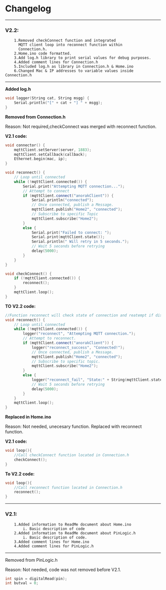# Changelog
---
### V2.2:
        1.Removed checkConnect function and integrated 
          MQTT client loop into reconnect function within
          Connection.h.
        2.Home.ino code formatted.
        3.Add log.h library to print serial values for debug purposes.
        4.Added comment lines for Connection.h
        5.Included log.h as library in Connection.h & Home.ino
        6.Changed Mac & IP addresses to variable values inside Connection.h
---
**Added log.h**
```c++
void logger(String cat, String msgg) {
	Serial.println("[" + cat + "] " + msgg);
}
```
**Removed from Connection.h**

Reason: Not required,checkConnect was merged with reconnect function.

**V2.1 code:**
```c++
void connector() {
    mqttClient.setServer(server, 1883);
    mqttClient.setCallback(callback);
    Ethernet.begin(mac, ip);
}

void reconnect() {
    // Loop until connected
    while (!mqttClient.connected()) {
        Serial.print("Attempting MQTT connection...");
        // Attempt to connect
        if (mqttClient.connect("anorakClient")) {
            Serial.println("connected");
            // Once connected, publish a Message.
            mqttClient.publish("Home2", "connected");
            // Subscribe to specific Topic
            mqttClient.subscribe("Home2");
        }
        else {
            Serial.print("Failed to connect: ");
            Serial.print(mqttClient.state());
            Serial.println(" Will retry in 5 seconds.");
            // Wait 5 seconds before retrying
            delay(5000);
        }
    }
}

void checkConnect() {
    if (!mqttClient.connected()) {
        reconnect();
    }
    mqttClient.loop();
}
```
**TO**
**V2.2 code:**
```c++
//Function reconnect will check state of connection and reatempt if disconnected.
void reconnect() {
    // Loop until connected
    while (!mqttClient.connected()) {
        logger("reconnect", "Attempting MQTT connection.");
        // Attempt to reconnect.
        if (mqttClient.connect("anorakClient")) {
            logger("reconnect_success", "Connected!");
            // Once connected, publish a Message.
            mqttClient.publish("Home2", "connected");
            // Subscribe to specific topic.
            mqttClient.subscribe("Home2");
        }
        else {
            logger("reconnect_fail", "State:" + String(mqttClient.state()) + ", Reattempting connection in 5 seconds.");
            // Wait 5 seconds before retrying
            delay(5000);
        }
    }
    mqttClient.loop();
}
```
 
**Replaced in Home.ino**

Reason: Not needed, unecesary function.
        Replaced with reconnect function. 

**V2.1 code:**
```c++
void loop(){
    //Call checkConnect function located in Connection.h
    checkConnect();
}   
```
**To V2.2 code:**
```c++
void loop(){
    //Call reconnect function located in Connection.h
    reconnect();
}

```


---
### V2.1:
        1.Added information to ReadMe document about Home.ino
            i. Basic description of code 
        2.Added information to ReadMe document about PinLogic.h 
            i. Basic description of code.
        3.Added comment lines for Home.ino
        4.Added comment lines for PinLogic.h 
---
Removed from PinLogic.h

Reason: Not needed, code was not removed before V2.1. 
```c++
int spin = digitalRead(pin); 
int butval = 0;       
```
       
